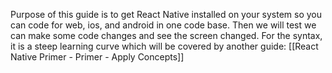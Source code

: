 

Purpose of this guide is to get React Native installed on your system so you can code for web, ios, and android in one code base. Then we will test we can make some code changes and see the screen changed. For the syntax, it is a steep learning curve which will be covered by another guide: [[React Native Primer - Primer - Apply Concepts]]